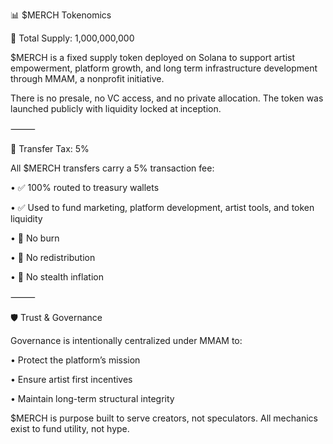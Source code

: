 📊 $MERCH Tokenomics

🧱 Total Supply: 1,000,000,000

$MERCH is a fixed supply token deployed on Solana to support artist empowerment, platform growth, and long term infrastructure development through MMAM, a nonprofit initiative.

There is no presale, no VC access, and no private allocation.
The token was launched publicly with liquidity locked at inception.

⸻

💸 Transfer Tax: 5%

All $MERCH transfers carry a 5% transaction fee:

•	✅ 100% routed to treasury wallets

•	✅ Used to fund marketing, platform development, artist tools, and token liquidity

•	🚫 No burn

•	🚫 No redistribution

•	🚫 No stealth inflation

⸻

🛡 Trust & Governance

Governance is intentionally centralized under MMAM to:


•	Protect the platform’s mission

•	Ensure artist first incentives

•	Maintain long-term structural integrity

$MERCH is purpose built to serve creators, not speculators.
All mechanics exist to fund utility, not hype.
